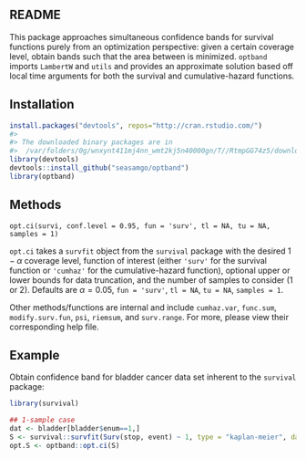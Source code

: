
<!-- README.md is generated from README.Rmd. Please edit that file -->
README
------

This package approaches simultaneous confidence bands for survival functions purely from an optimization perspective: given a certain coverage level, obtain bands such that the area between is minimized. `optband` imports `LambertW` and `utils` and provides an approximate solution based off local time arguments for both the survival and cumulative-hazard functions.

Installation
------------

``` r
install.packages("devtools", repos="http://cran.rstudio.com/")
#> 
#> The downloaded binary packages are in
#>  /var/folders/0g/wnxynt411mj4nn_wmt2kj5n40000gn/T//RtmpGG74z5/downloaded_packages
library(devtools)
devtools::install_github("seasamgo/optband")
library(optband)
```

Methods
-------

`opt.ci(survi, conf.level = 0.95, fun = 'surv', tl = NA, tu = NA, samples = 1)`

`opt.ci` takes a `survfit` object from the `survival` package with the desired 1 − *α* coverage level, function of interest (either `'surv'` for the survival function or `'cumhaz'` for the cumulative-hazard function), optional upper or lower bounds for data truncation, and the number of samples to consider (1 or 2). Defaults are *α* = 0.05, `fun = 'surv'`, `tl = NA`, `tu = NA`, `samples = 1`.

Other methods/functions are internal and include `cumhaz.var`, `func.sum`, `modify.surv.fun`, `psi`, `riemsum`, and `surv.range`. For more, please view their corresponding help file.

Example
-------

Obtain confidence band for bladder cancer data set inherent to the `survival` package:

``` r
library(survival)

## 1-sample case
dat <- bladder[bladder$enum==1,]
S <- survival::survfit(Surv(stop, event) ~ 1, type = "kaplan-meier", data = dat)
opt.S <- optband::opt.ci(S)
```
